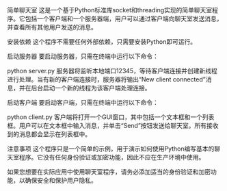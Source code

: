 简单聊天室
这是一个基于Python标准库socket和threading实现的简单聊天室程序。它包括一个客户端和一个服务器端，用户可以通过客户端向聊天室发送消息，并查看所有其他用户发送的消息。

安装依赖
这个程序不需要任何外部依赖，只需要安装Python即可运行。

启动服务器
要启动服务器，只需在终端中运行以下命令：

python server.py
服务器将监听本地端口12345，等待客户端连接并创建新线程进行处理。当有新的客户端连接时，服务器将输出“New client connected”消息，并在后台启动一个新的线程为该客户端处理连接。

启动客户端
要启动客户端，只需在终端中运行以下命令：

python client.py
客户端将打开一个GUI窗口，其中包括一个文本框和一个列表框。用户可以在文本框中输入消息，并单击“Send”按钮发送给聊天室。所有接收到的消息都会显示在列表框中。

注意事项
这个程序只是一个简单的示例，用于演示如何使用Python编写基本的聊天室程序。它没有任何身份验证或加密功能，因此不应在生产环境中使用。

如果您想要在实际应用中使用聊天室程序，请务必添加适当的身份验证和加密功能，以确保安全和保护用户隐私。